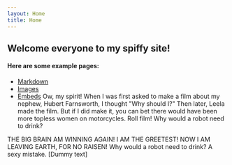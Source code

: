 ```yaml
---
layout: Home
title: Home
---
```


## Welcome everyone to my spiffy site!


#### Here are some example pages:

- [Markdown](02-markdown-examples)
- [Images](03-images-examples)
- [Embeds](04-embeds-examples)
Ow, my spirit!
When I was first asked to make a film about my nephew, Hubert Farnsworth, I thought "Why should I?" Then later, Leela made the film. But if I did make it, you can bet there would have been more topless women on motorcycles. Roll film! Why would a robot need to drink?

THE BIG BRAIN AM WINNING AGAIN! I AM THE GREETEST! NOW I AM LEAVING EARTH, FOR NO RAISEN!
Why would a robot need to drink?
A sexy mistake.
[Dummy text]
